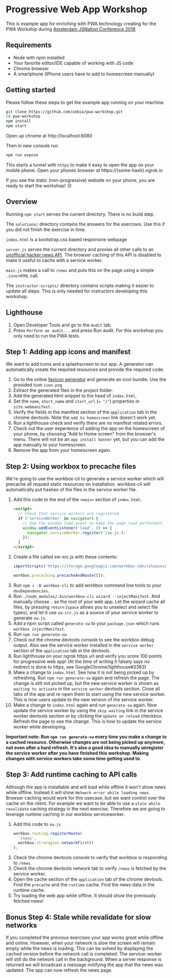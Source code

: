 # Progressive Web App Workshop
This is example app for enriching with PWA technology creating for the PWA Workship during 
[Amsterdam JSNation Conference 2018](https://amsterdamjs.com/)

## Requirements
* Node with npm installed
* Your favorite editor/IDE capable of working with JS code
* Chrome browser
* A smartphone (IPhone users have to add to homescreen manually)

## Getting started
Please follow these steps to get the example app running on your machine.

```bash
git clone https://github.com/xebia/pwa-workshop.git
cd pwa-workshop
npm install
npm start
```
Open up chrome at http://localhost:8080

Then in new console run
```bash
npm run expose
```

This starts a tunnel with `https` to make it easy to open the app on your mobile phone. Open your phones browser at 
https://{some-hash}.ngrok.io

If you see the static (non-progressive) website on your phone, you are ready to start the workshop! :D

## Overview
Running `npm start` serves the current directory. There is no build step.

The `solutions/` directory contains the answers for the exercises. Use this if you did not finish the exercise in 
time.

`index.html` is a bootstrap.css based responsive webpage

`server.js` serves the current directory and proxies all other calls to an 
[unofficial hacker news API](https://github.com/cheeaun/node-hnapi). The browser caching of this API is disabled to 
make it useful to cache with a service worker.

`main.js` makes a call to `/news` and puts this on the page using a simple `.innerHTML` call.

The `instructor-scripts/` directory contains scripts making it easier to update all steps. This is only needed for 
instructors developing this workshop.

## Lighthouse
1. Open Developer Tools and go to the `Audit` tab.
2. Press `Perform an audit...` and press Run audit. For this workshop you only need to run the PWA tests.

## Step 1: Adding app icons and manifest

We want to add icons and a splashscreen to our app. A generator can automatically create the required resources and 
provide the required code.

1. Go to the online [favicon generator](https://realfavicongenerator.net/) and generate an icon bundle. Use the 
provided icon `icon.png`.
2. Extract the generated files in the project folder.
3. Add the generated html snippet to the head of `index.html`.
4. Set the `name`, `short_name` and `start_url` (`= "/"`) properties in `site.webmanifest`.
5. Verify the fields in the manifest section of the `application` tab in the chrome devtools. Note the 
`add to homescreen` link doesn't work yet.
6. Run a lighthouse check and verify there are no manifest related errors.
7. Check out the user experience of adding the app on the homescreen of your phone, by choosing "Add to Home screen" 
from the browser's menu. There will not be an `app install banner` yet, but you can add the app manually to your 
homescreen.
8. Remove the app from your homescreen again.

## Step 2: Using workbox to precache files
We're going to use the workbox-cli to generate a service worker which will precache all requied static resources on 
installation. workbox-cli will automatically put hashes of the files in the service worker file.
1. Add this code to the end of the `<main>` section of `index.html`.
    ```html
    <script>
      // Check that service workers are registered
      if ('serviceWorker' in navigator) {
        // Use the window load event to keep the page load performant
        window.addEventListener('load', () => {
          navigator.serviceWorker.register('/sw.js');
        });
      }
    </script>
    ```
2. Create a file called sw-src.js with these contents:
    ```js
    importScripts('https://storage.googleapis.com/workbox-cdn/releases/3.2.0/workbox-sw.js');

    workbox.precaching.precacheAndRoute([]);
    ```
3. Run `npm i -D workbox-cli` to add workbox command line tools to your `devDependencies`.
4. Run `./node_modules/.bin/workbox-cli wizard --injectManifest`. And manually choose `.` as the root of your web app.
Let the wizard cache all files, by pressing `return` (`space` allows you to unselect and select file types), and let it 
use `sw-src.js` as a source of your service worker to generate `sw.js`.
5. Add a npm script called `generate-sw` to your `package.json` which runs `workbox injectManifest`.
6. Run `npm run generate-sw`.
7. Check out the chrome devtools console to see the workbox debug output. Also see the service worker installed in the 
`service worker` section of the `application` tab in the devtools.
8. Run lighthouse on your ngrok https url and verify you score 100 points for progressive web app! (At the time of 
writing it falsely says no redirect is done to https, see GoogleChrome/lighthouse#2383)
9. Make a change to `index.html`. See how it is not being picked up by refreshing. Run `npm run generate-sw` again and
  refresh the page. The change is still not picked up, but the new service worker is shown as `waiting to activate` in
the `service worker` devtools section. Close all tabs of the app and re-open them to start using the new service worker.
This is how users update to the new version of the service worker.
10. Make a change to `index.html` again and run `generate-sw` again. Now update the service worker by using the 
`skip waiting` link in the service worker devtools section or by clicking the `Update on reload` checkbox. Refresh the 
page to see the change. This is how to update the service worker while developing.

**Important note: Run `npm run generate-sw` every time you make a change to a cached resource. Otherwise changes are not 
being picked up anymore, not even after a hard refresh. It's also a good idea to manually unregister the service worker 
after you have finished this workshop. Making changes with service workers take some time getting used to.**


## Step 3: Add runtime caching to API calls
Although the app is installable and will load while offline it won't show news while offline. Instead it will show 
`Network error while loading news`. Browser caching would work for this usecase, but we want control over the cache on 
the client. For example we want to be able to use a `stale while revalidate` caching strategy in the next exercise.
Therefore we are going to leverage runtime caching in our workbox serviceworker.

1. Add this code to `sw.js`
    ```js
    workbox.routing.registerRoute(
      '/news',
      workbox.strategies.networkFirst()
    );
    ```
2. Check the chrome devtools console to verify that workbox is responding to `/news`.
3. Check the chrome devtools network tab to verify `/news` is fetched by the service worker.
4. Open the cache section of the `application` tab of the chrome devtools. Find the `precache` and the `runtime` cache.
Find the news data in the runtime cache.
5. Try loading the web app while offline. It should show the previously fetched news!


## Bonus Step 4: Stale while revalidate for slow networks
If you completed the previous exercises your app works great while offline and online. However, when your network is 
slow the screen will remain empty while the news is loading. This can be solved by displaying the cached version before 
the network call is completed. The servicer worker will still do the network call in the background. When a server 
response is returned we will broadcast a message notifying the app that the news was updated. The app can now refresh 
the news page.
